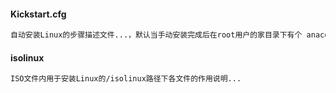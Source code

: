 #### Kickstart.cfg
```txt
自动安装Linux的步骤描述文件...，默认当手动安装完成后在root用户的家目录下有个 anaconda-ks.cfg 文件，即ks文件
```
#### isolinux
```txt
ISO文件内用于安装Linux的/isolinux路径下各文件的作用说明...
```
